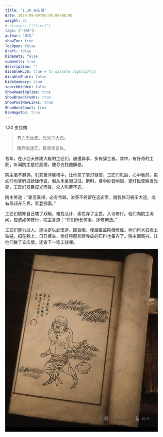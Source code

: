 ```yaml
---
title: "1.30 支应僧"
date: 2024-09-09T06:06:06+00:00
weight: 31
# aliases: ["/first"]
tags: ["小妖"]
author: "佚名"
showToc: true
TocOpen: false
draft: false
hidemeta: false
comments: true
description: ""
disableHLJS: true # to disable highlightjs
disableShare: false
hideSummary: true
searchHidden: false
ShowReadingTime: true
ShowBreadCrumbs: true
ShowPostNavLinks: true
ShowWordCount: true
UseHugoToc: true
---
```


1.30 支应僧

> 有力无处使，光光举大石。
>
> 眼亮尚迷茫，目空常自失。


昔年，在小西天修建大殿的工匠们，屡遭异事，多有辞工者。其中，有好奇的工匠，听闻院主是位高僧，便寻去找他解惑。

院主毫不避讳，引其至浮屠塔中，让他见了掌灯狱使。工匠们见后，心中骇然，虽幼时也曾听过妖怪传说，但从未亲眼见过。斯时，塔中妙音响起，掌灯狱使瞬发光亮，工匠们双目应光而盲，众人叫苦不迭。

院主笑道：”要见真相，必有舍取。汝等不若留在这庙里，随我修习极乐大道，或有缘超升凡界，早登佛国。”

工匠们情知自己瞎了双眼，难找活计，索性弃了尘世，入寺修行。他们向院主询问，应该如何修行，院主答道：“你们所长何事，即修何法。”

工匠们膂力过人，遂决定以武悟道，因盲眼，便跟着监院僧修炼。他们将大石拴上铁链，扣在腕上，日日挥举，恰好将那修建寺庙的石料也备齐了。院主很高兴，让他们做了支应僧，还省下一笔工钱哩。


![本地图片](image.png)